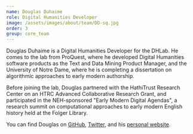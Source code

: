 ```yaml
---
name: Douglas Duhaime
role: Digital Humanities Developer
image: /assets/images/about/team/DD-sq.jpg
order: 3
group: core_team
---
```


Douglas Duhaime is a Digital Humanities Developer for the DHLab. He comes to the lab from ProQuest, where he developed Digital Humanities software products as the Text and Data Mining Product Manager, and the University of Notre Dame, where he is completing a dissertation on algorithmic approaches to early modern authorship.

Before joining the lab, Douglas partnered with the HathiTrust Research Center on an HTRC Advanced Collaborative Research Grant, and participated in the NEH-sponsored "Early Modern Digital Agendas", a research summit on computational approaches to early modern English history held at the Folger Library.

You can find Douglas on [GitHub](https://github.com/duhaime), [Twitter](https://twitter.com/douglasduhaime), and his [personal website](http://douglasduhaime.com/).